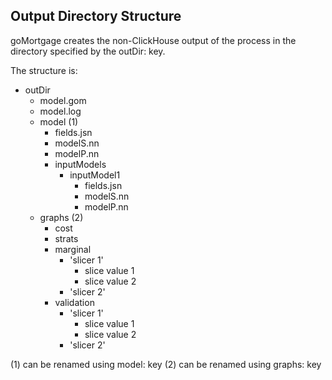 
## Output Directory Structure

goMortgage creates the non-ClickHouse output of the process 
in the directory specified by the outDir: key.

The structure is:

- outDir
    - model.gom
    - model.log
    - model (1)
        - fields.jsn 
        - modelS.nn
        - modelP.nn
        - inputModels
            - inputModel1
                - fields.jsn
                - modelS.nn
                - modelP.nn
    - graphs (2)
        - cost
        - strats
        - marginal
            - 'slicer 1'
                - slice value 1
                - slice value 2
            - 'slicer 2'
        - validation
            - 'slicer 1'
                - slice value 1
                - slice value 2
            - 'slicer 2'

(1) can be renamed using model: key
(2) can be renamed using graphs: key
